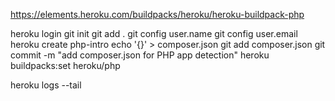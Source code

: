 https://elements.heroku.com/buildpacks/heroku/heroku-buildpack-php

heroku login
git init
git add .
git config user.name
git config user.email
heroku create php-intro
echo '{}' > composer.json
git add composer.json
git commit -m "add composer.json for PHP app detection"
heroku buildpacks:set heroku/php

heroku logs --tail
